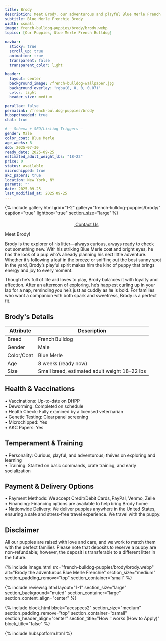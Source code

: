 ```yaml
---
title: Brody
description: Meet Brody, our adventurous and playful Blue Merle French Bulldog puppy.
subtitle: Blue Merle Frenchie Brody
width: xsmall
image: french-bulldog-puppies/brody/brody.webp
topics: [Our Puppies, Blue Merle French Bulldog]

navbar:
  sticky: true
  scroll_up: true
  animation: true
  transparent: false
  transparent_color: light

header:
  layout: center
  background_image: /french-bulldog-wallpaper.jpg
  background_overlay: "rgba(0, 0, 0, 0.07)"
  color: light
  header_size: medium

parallax: false
permalink: /french-bulldog-puppies/brody
hubspotneeded: true
chat: true

# — Schema + SEO/Listing Triggers —
gender: Male
color_coat: Blue Merle
age_weeks: 8
dob: 2025-07-30
ready_date: 2025-09-25
estimated_adult_weight_lbs: "18–22"
price: 0
status: available
microchipped: true
akc_papers: true
location: New York, NY
parents: ""
date: 2025-09-25
last_modified_at: 2025-09-25
---
```


{% include gallery.html
grid="1-2"
gallery="french-bulldog-puppies/brody/"
caption="true"
lightbox="true"
section_size="large"
%}

<center><a class="uk-button uk-button-danger uk-border-pill uk-button-xlarge my-border-rounded" href="tel:212-739-0182">
    <span data-uk-icon="phone" class="uk-icon">
        <svg width="20" height="20" viewBox="0 0 20 20" xmlns="http://www.w3.org/2000/svg"></svg>
    </span>
    Contact Us
</a>
</center>

Meet Brody!  

Brody is the explorer of his litter—always curious, always ready to check out something new. With his striking Blue Merle coat and bright eyes, he has the look of a pup who’s already planning his next little adventure. Whether it’s following a leaf in the breeze or sniffing out the best sunny spot in the yard, Brody’s playful spirit makes him the kind of puppy that brings energy and joy to every moment.  

Though he’s full of life and loves to play, Brody balances it with loyalty and affection. After an afternoon of exploring, he’s happiest curling up in your lap for a nap, reminding you he’s just as cuddly as he is bold. For families who want a companion with both spark and sweetness, Brody is a perfect fit.  

## Brody's Details

| Attribute       | Description                                  |
| --------------- | -------------------------------------------- |
| Breed           | French Bulldog                               |
| Gender          | Male                                         |
| Color/Coat      | Blue Merle                                   |
| Age             | 8 weeks (ready now)                          |
| Size            | Small breed, estimated adult weight 18–22 lbs |


## Health & Vaccinations

  • Vaccinations: Up-to-date on DHPP  
  • Deworming: Completed on schedule  
  • Health Check: Fully examined by a licensed veterinarian  
  • Genetic Testing: Clear panel screening  
  • Microchipped: Yes  
  • AKC Papers: Yes  

## Temperament & Training

  • Personality: Curious, playful, and adventurous; thrives on exploring and learning  
  • Training: Started on basic commands, crate training, and early socialization  

## Payment & Delivery Options

  • Payment Methods: We accept Credit/Debit Cards, PayPal, Venmo, Zelle  
  • Financing: Financing options are available to help bring Brody home  
  • Nationwide Delivery: We deliver puppies anywhere in the United States, ensuring a safe and stress-free travel experience. We travel with the puppy.  

## Disclaimer

All our puppies are raised with love and care, and we work to match them with the perfect families. Please note that deposits to reserve a puppy are non-refundable; however, the deposit is transferable to a different litter in the future.  

{% include image.html
src="french-bulldog-puppies/brody/brody.webp"
alt="Brody the adventurous Blue Merle Frenchie"
section_size="medium"
section_padding_remove="top"
section_container="small"
%}

{% include reviewsg.html
layout="1-1"
section_size="large"
section_background="muted"
section_container="large"
section_content_align="center"
%}

{% include block.html
block="acespecs2"
section_size="medium"
section_padding_remove="top"
section_container="xsmall"
section_header_align="center"
section_title="How it works (How to Apply)"
block_title="false"
%}

{% include hubspotform.html %}

<script type="application/ld+json">
{
  "@context": "https://schema.org/",
  "@type": "Product",
  "name": "Brody - Blue Merle French Bulldog Puppy",
  "description": "Brody is an adventurous and playful Blue Merle French Bulldog puppy, curious about the world around him and always looking for his next adventure.",
  "image": [
    "https://ethicalfrenchie.com/assets/img/french-bulldog-puppies/brody/brody-blue-merle-french-bulldog-puppy-1.webp",
    "https://ethicalfrenchie.com/assets/img/french-bulldog-puppies/brody/brody-blue-merle-french-bulldog-puppy-2.webp",
    "https://ethicalfrenchie.com/assets/img/french-bulldog-puppies/brody/brody-blue-merle-french-bulldog-puppy-3.webp"
  ],
  "sku": "brody-2025",
  "brand": {
    "@type": "Organization",
    "name": "Ethical Frenchie"
  },
  "species": "Canis lupus familiaris",
  "additionalProperty": [
    { "@type": "PropertyValue", "name": "Breed", "value": "French Bulldog" },
    { "@type": "PropertyValue", "name": "Gender", "value": "Male" },
    { "@type": "PropertyValue", "name": "Color/Coat", "value": "Blue Merle" },
    { "@type": "PropertyValue", "name": "Age", "value": "8 weeks" },
    { "@type": "PropertyValue", "name": "Estimated Adult Weight", "value": "18–22 lbs" },
    { "@type": "PropertyValue", "name": "Microchipped", "value": "Yes" },
    { "@type": "PropertyValue", "name": "AKC Papers", "value": "Yes" }
  ],
  "offers": {
    "@type": "Offer",
    "url": "https://ethicalfrenchie.com/french-bulldog-puppies/brody",
    "priceCurrency": "USD",
    "price": "0",
    "availability": "https://schema.org/InStock"
  }
}
</script>
